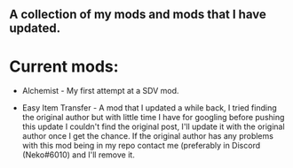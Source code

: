 ## A collection of my mods and mods that I have updated.

# Current mods:
* Alchemist - My first attempt at a SDV mod.

* Easy Item Transfer - A mod that I updated a while back, I tried finding the original author but with little time I have for googling before pushing this update I couldn't find the original post, I'll update it with the original author once I get the chance. If the original author has any problems with this mod being in my repo contact me (preferably in Discord (Neko#6010) and I'll remove it.
